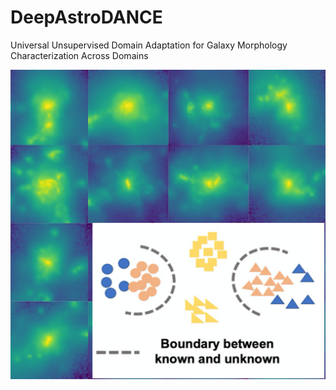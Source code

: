 # DeepAstroDANCE
Universal Unsupervised Domain Adaptation for Galaxy Morphology Characterization Across Domains

<p align="center">
<img src="images/astro_dance.png" width="600">
</p>

